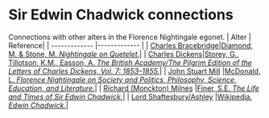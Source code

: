 # Sir Edwin Chadwick connections
Connections with other alters in the Florence Nightingale egonet.
| Alter  | Reference|
| ------------- |------------- |
| [Charles Bracebridge](https://github.com/altealo/FNTest/blob/master/AltersReferences/CharlesBracebridge.md)|[Diamond, M. & Stone, M. *Nightingale on Quetelet.*](https://www.jstor.org/stable/2982160?seq=1#page_scan_tab_contents)|
| [Charles Dickens](https://github.com/altealo/FNTest/blob/master/AltersReferences/CharlesDickens.md)|[Storey, G., Tillotson, K.M., Easson, A. *The British Academy/The Pilgrim Edition of the Letters of Charles Dickens, Vol. 7: 1853–1855.*](https://www.oxfordscholarlyeditions.com/view/10.1093/actrade/9780198126188.book.1/actrade-9780198126188-div1-504?r-1=1.000&wm-1=1&t-1=contents-tab&p1-1=1&w1-1=1.000)|
| [John Stuart Mill](https://github.com/altealo/FNTest/blob/master/AltersReferences/JohnStuartMill.md)  |[McDonald, L. *Florence Nightingale on Society and Politics, Philosophy, Science, Education, and Literature.*](https://books.google.co.uk/books?id=6uR0CwAAQBAJ&pg=PA370&lpg=PA370&dq=BENJAMIN+JOWETT+AND+EDWIN+CHADWICK&source=bl&ots=_oof-_UJK8&sig=ACfU3U3grpNzY5zaZmDD9H9DMq6yEDDWIw&hl=en&sa=X&ved=2ahUKEwihv-CUgPzjAhWQRRUIHUK_CTYQ6AEwDnoECAYQAQ#v=onepage&q=BENJAMIN%20JOWETT%20AND%20EDWIN%20CHADWICK&f=false)|
| [Richard (Monckton) Milnes](https://github.com/altealo/FNTest/blob/master/AltersReferences/RichardMilnes.md)  |[Finer, S.E. *The Life and Times of Sir Edwin Chadwick.*](https://books.google.co.uk/books?id=nOQcDQAAQBAJ&pg=PT599&lpg=PT599&dq=The+Life+and+Times+of+Sir+Edwin+Chadwick+milnes&source=bl&ots=dRadYlQCMK&sig=ACfU3U1We5WY7QZrI46CmO0HjpAAf28RKg&hl=en&sa=X&ved=2ahUKEwjbh6DWro_mAhXZPsAKHdShCB8Q6AEwAXoECAoQAQ#v=onepage&q=The%20Life%20and%20Times%20of%20Sir%20Edwin%20Chadwick%20milnes&f=false)|
| [Lord Shaftesbury/Ashley](https://github.com/altealo/FNTest/blob/master/AltersReferences/LordShaftesbury.md)  |[Wikipedia. *Edwin Chadwick.*](https://en.wikipedia.org/wiki/Edwin_Chadwick)|



